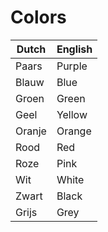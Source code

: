 # Colors

| Dutch | English |
| ----- | ------- |
| Paars | Purple |
| Blauw | Blue |
| Groen | Green |
| Geel | Yellow |
| Oranje | Orange |
| Rood | Red |
| Roze | Pink |
| Wit | White |
| Zwart | Black |
| Grijs | Grey |
